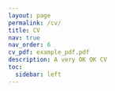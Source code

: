```yaml
---
layout: page
permalink: /cv/
title: CV
nav: true
nav_order: 6
cv_pdf: example_pdf.pdf
description: A very OK OK CV
toc:
  sidebar: left
---
```

